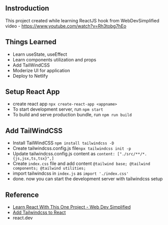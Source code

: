 ## Instroduction

This project created while learning ReactJS hook from WebDevSimplified video - https://www.youtube.com/watch?v=Rh3tobg7hEo


## Things Learned
- Learn useState, useEffect
- Learn components utilization and props
- Add TailWindCSS
- Moderize UI for application
- Deploy to Netlify



## Setup React App
- create react app `npx create-react-app <appname>`
- To start development server, run `npm start`
- To build and serve production bundle, run `npm run build`


## Add TailWindCSS
- Install TailWindCSS `npm install tailwindcss -D`
- Create tailwindcss.config.js file`npx tailwindcss init -p`
- Update tailwindcss.config.js content as `content: ["./src/**/*.{js,jsx,ts,tsx}",]`
- Create `index.css` file and add content `@tailwind base; @tailwind components; @tailwind utilities;`
- import tailwindcss in `index.js` as `import './index.css'`
- done. now you can start the development server with tailwindcss setup

## Reference
- [Learn React With This One Project - Web Dev Simplified](https://www.youtube.com/watch?v=Rh3tobg7hEo)
- [Add Tailwindcss to React](https://tailwindcss.com/docs/guides/create-react-app)
- react.dev